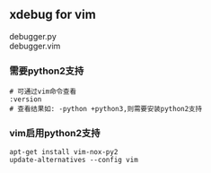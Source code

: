 
## xdebug for vim
debugger.py  
debugger.vim


### 需要python2支持
    # 可通过vim命令查看
    :version
    # 查看结果如: -python +python3,则需要安装python2支持

### vim启用python2支持
    apt-get install vim-nox-py2
    update-alternatives --config vim